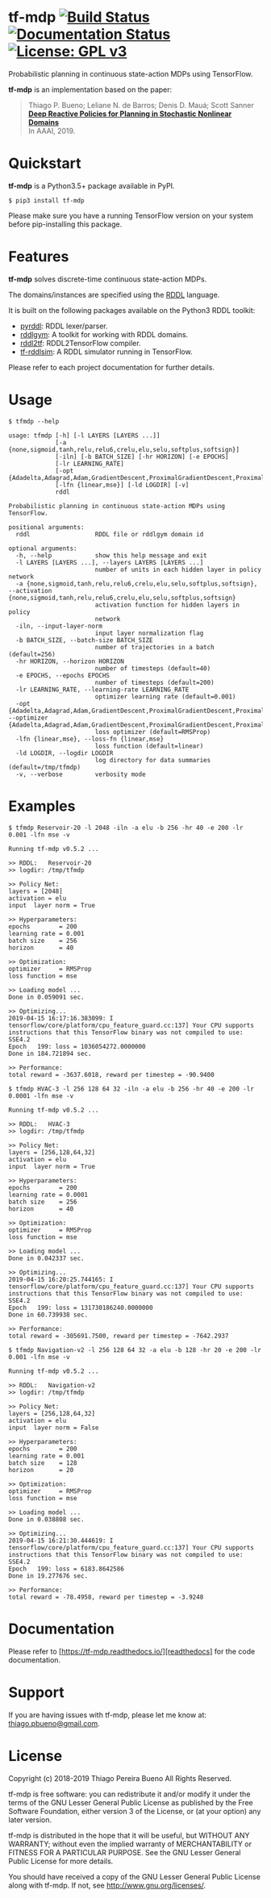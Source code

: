 # tf-mdp [![Build Status][travis.svg]][travis] [![Documentation Status][readthedocs-badge]][readthedocs] [![License: GPL v3][license.svg]][license]

Probabilistic planning in continuous state-action MDPs using TensorFlow.

**tf-mdp** is an implementation based on the paper:

> Thiago P. Bueno; Leliane N. de Barros; Denis D. Mauá; Scott Sanner<br>
> **[Deep Reactive Policies for Planning in Stochastic Nonlinear Domains](https://aaai.org/ojs/index.php/AAAI/article/view/4744)**<br>
> In AAAI, 2019.

# Quickstart

**tf-mdp** is a Python3.5+ package available in PyPI.

```text
$ pip3 install tf-mdp
```

Please make sure you have a running TensorFlow version on your system before pip-installing this package.

# Features

**tf-mdp** solves discrete-time continuous state-action MDPs.

The domains/instances are specified using the [RDDL][rddl] language.

It is built on the following packages available on the Python3 RDDL toolkit:

- [pyrddl][pyrddl]: RDDL lexer/parser.
- [rddlgym][rddlgym]: A toolkit for working with RDDL domains.
- [rddl2tf][rddl2tf]: RDDL2TensorFlow compiler.
- [tf-rddlsim][tf-rddlsim]: A RDDL simulator running in TensorFlow.

Please refer to each project documentation for further details.


# Usage

```text
$ tfmdp --help

usage: tfmdp [-h] [-l LAYERS [LAYERS ...]]
             [-a {none,sigmoid,tanh,relu,relu6,crelu,elu,selu,softplus,softsign}]
             [-iln] [-b BATCH_SIZE] [-hr HORIZON] [-e EPOCHS]
             [-lr LEARNING_RATE]
             [-opt {Adadelta,Adagrad,Adam,GradientDescent,ProximalGradientDescent,ProximalAdagrad,RMSProp}]
             [-lfn {linear,mse}] [-ld LOGDIR] [-v]
             rddl

Probabilistic planning in continuous state-action MDPs using TensorFlow.

positional arguments:
  rddl                  RDDL file or rddlgym domain id

optional arguments:
  -h, --help            show this help message and exit
  -l LAYERS [LAYERS ...], --layers LAYERS [LAYERS ...]
                        number of units in each hidden layer in policy network
  -a {none,sigmoid,tanh,relu,relu6,crelu,elu,selu,softplus,softsign}, --activation {none,sigmoid,tanh,relu,relu6,crelu,elu,selu,softplus,softsign}
                        activation function for hidden layers in policy
                        network
  -iln, --input-layer-norm
                        input layer normalization flag
  -b BATCH_SIZE, --batch-size BATCH_SIZE
                        number of trajectories in a batch (default=256)
  -hr HORIZON, --horizon HORIZON
                        number of timesteps (default=40)
  -e EPOCHS, --epochs EPOCHS
                        number of timesteps (default=200)
  -lr LEARNING_RATE, --learning-rate LEARNING_RATE
                        optimizer learning rate (default=0.001)
  -opt {Adadelta,Adagrad,Adam,GradientDescent,ProximalGradientDescent,ProximalAdagrad,RMSProp}, --optimizer {Adadelta,Adagrad,Adam,GradientDescent,ProximalGradientDescent,ProximalAdagrad,RMSProp}
                        loss optimizer (default=RMSProp)
  -lfn {linear,mse}, --loss-fn {linear,mse}
                        loss function (default=linear)
  -ld LOGDIR, --logdir LOGDIR
                        log directory for data summaries (default=/tmp/tfmdp)
  -v, --verbose         verbosity mode
```

# Examples

```text
$ tfmdp Reservoir-20 -l 2048 -iln -a elu -b 256 -hr 40 -e 200 -lr 0.001 -lfn mse -v

Running tf-mdp v0.5.2 ...

>> RDDL:   Reservoir-20
>> logdir: /tmp/tfmdp

>> Policy Net:
layers = [2048]
activation = elu
input  layer norm = True

>> Hyperparameters:
epochs        = 200
learning rate = 0.001
batch size    = 256
horizon       = 40

>> Optimization:
optimizer     = RMSProp
loss function = mse

>> Loading model ...
Done in 0.059091 sec.

>> Optimizing...
2019-04-15 16:17:16.383099: I tensorflow/core/platform/cpu_feature_guard.cc:137] Your CPU supports instructions that this TensorFlow binary was not compiled to use: SSE4.2
Epoch   199: loss = 1036054272.0000000
Done in 184.721894 sec.

>> Performance:
total reward = -3637.6018, reward per timestep = -90.9400
```

```text
$ tfmdp HVAC-3 -l 256 128 64 32 -iln -a elu -b 256 -hr 40 -e 200 -lr 0.0001 -lfn mse -v

Running tf-mdp v0.5.2 ...

>> RDDL:   HVAC-3
>> logdir: /tmp/tfmdp

>> Policy Net:
layers = [256,128,64,32]
activation = elu
input  layer norm = True

>> Hyperparameters:
epochs        = 200
learning rate = 0.0001
batch size    = 256
horizon       = 40

>> Optimization:
optimizer     = RMSProp
loss function = mse

>> Loading model ...
Done in 0.042337 sec.

>> Optimizing...
2019-04-15 16:20:25.744165: I tensorflow/core/platform/cpu_feature_guard.cc:137] Your CPU supports instructions that this TensorFlow binary was not compiled to use: SSE4.2
Epoch   199: loss = 131730186240.0000000
Done in 60.739938 sec.

>> Performance:
total reward = -305691.7500, reward per timestep = -7642.2937
```

```text
$ tfmdp Navigation-v2 -l 256 128 64 32 -a elu -b 128 -hr 20 -e 200 -lr 0.001 -lfn mse -v

Running tf-mdp v0.5.2 ...

>> RDDL:   Navigation-v2
>> logdir: /tmp/tfmdp

>> Policy Net:
layers = [256,128,64,32]
activation = elu
input  layer norm = False

>> Hyperparameters:
epochs        = 200
learning rate = 0.001
batch size    = 128
horizon       = 20

>> Optimization:
optimizer     = RMSProp
loss function = mse

>> Loading model ...
Done in 0.038808 sec.

>> Optimizing...
2019-04-15 16:21:30.444619: I tensorflow/core/platform/cpu_feature_guard.cc:137] Your CPU supports instructions that this TensorFlow binary was not compiled to use: SSE4.2
Epoch   199: loss = 6183.8642586
Done in 19.277676 sec.

>> Performance:
total reward = -78.4958, reward per timestep = -3.9248
```

# Documentation

Please refer to [https://tf-mdp.readthedocs.io/][readthedocs] for the code documentation.


# Support

If you are having issues with tf-mdp, please let me know at: [thiago.pbueno@gmail.com](mailto://thiago.pbueno@gmail.com).

# License

Copyright (c) 2018-2019 Thiago Pereira Bueno All Rights Reserved.

tf-mdp is free software: you can redistribute it and/or modify it
under the terms of the GNU Lesser General Public License as published by
the Free Software Foundation, either version 3 of the License, or (at
your option) any later version.

tf-mdp is distributed in the hope that it will be useful, but
WITHOUT ANY WARRANTY; without even the implied warranty of
MERCHANTABILITY or FITNESS FOR A PARTICULAR PURPOSE. See the GNU Lesser
General Public License for more details.

You should have received a copy of the GNU Lesser General Public License
along with tf-mdp. If not, see http://www.gnu.org/licenses/.

[license.svg]: https://img.shields.io/badge/License-GPL%20v3-blue.svg
[license]: https://github.com/thiagopbueno/tf-mdp/blob/master/LICENSE
[pyrddl]: https://github.com/thiagopbueno/pyrddl
[rddl2tf]: https://github.com/thiagopbueno/rddl2tf
[rddl]: http://users.cecs.anu.edu.au/~ssanner/IPPC_2011/RDDL.pdf
[rddlgym]: https://github.com/thiagopbueno/rddlgym
[readthedocs-badge]: https://readthedocs.org/projects/tf-mdp/badge/?version=latest
[readthedocs]: https://tf-mdp.readthedocs.io/en/latest
[tf-rddlsim]: https://github.com/thiagopbueno/tf-rddlsim
[travis.svg]: https://travis-ci.org/thiagopbueno/tf-mdp.svg?branch=master
[travis]: https://travis-ci.org/thiagopbueno/tf-mdp
